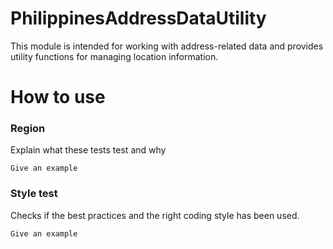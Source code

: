 # PhilippinesAddressDataUtility
This module is intended for working with address-related data and provides utility functions for managing location information.

# How to use

### Region

Explain what these tests test and why

    Give an example

### Style test

Checks if the best practices and the right coding style has been used.

    Give an example
